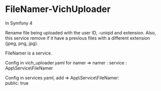 # FileNamer-VichUploader

In Symfony 4

Rename file being uploaded with the user ID, -uniqid and extension. 
Also, this service remove if it have a previous files with a different extension (jpeg, png, jpg).

FileNamer is a service.

Config in vich_uploader.yaml for namer =>
namer : 
    service : App\Service\FileNamer
    
Config in services.yaml, add =>
App\Service\FileNamer:   
        public: true
